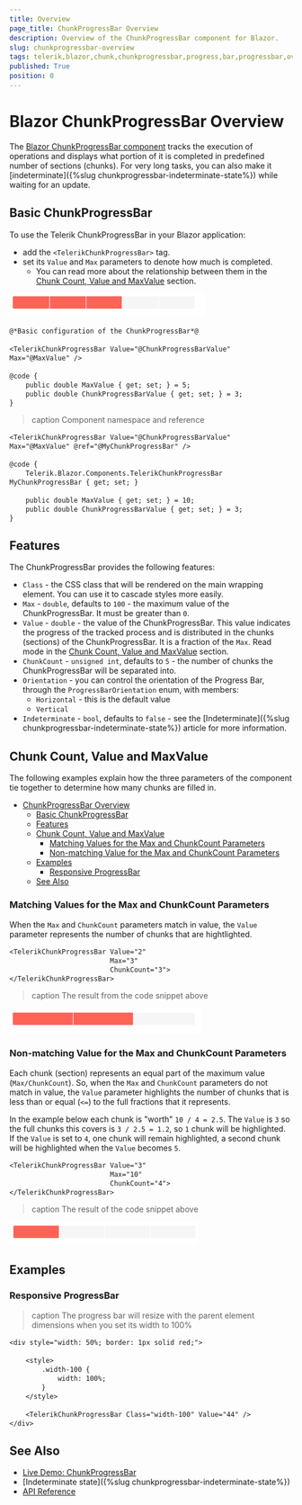 ```yaml
---
title: Overview
page_title: ChunkProgressBar Overview
description: Overview of the ChunkProgressBar component for Blazor.
slug: chunkprogressbar-overview
tags: telerik,blazor,chunk,chunkprogressbar,progress,bar,progressbar,overview
published: True
position: 0
---
```


# Blazor ChunkProgressBar Overview

The <a href = "https://www.telerik.com/blazor-ui/chunkprogressbar" target = "_blank">Blazor ChunkProgressBar component</a> tracks the execution of operations and displays what portion of it is completed in predefined number of sections (chunks). For very long tasks, you can also make it [indeterminate]({%slug chunkprogressbar-indeterminate-state%}) while waiting for an update.


## Basic ChunkProgressBar

To use the Telerik ChunkProgressBar in your Blazor application:
* add the `<TelerikChunkProgressBar>` tag.
* set its `Value` and `Max` parameters to denote how much is completed.
    * You can read more about the relationship between them in the [Chunk Count, Value and MaxValue](#chunk-count-value-and-maxvalue) section.

![chunkprogress-bar basic configuration example](images/chunkprogressbar-basic-config-example.png)

````CSHTML
@*Basic configuration of the ChunkProgressBar*@

<TelerikChunkProgressBar Value="@ChunkProgressBarValue" Max="@MaxValue" />

@code {
    public double MaxValue { get; set; } = 5;
    public double ChunkProgressBarValue { get; set; } = 3;
}
````


>caption Component namespace and reference

````CSHTML
<TelerikChunkProgressBar Value="@ChunkProgressBarValue" Max="@MaxValue" @ref="@MyChunkProgressBar" />

@code {
    Telerik.Blazor.Components.TelerikChunkProgressBar MyChunkProgressBar { get; set; }

    public double MaxValue { get; set; } = 10;
    public double ChunkProgressBarValue { get; set; } = 3;
}
````

## Features

The ChunkProgressBar provides the following features:

* `Class` - the CSS class that will be rendered on the main wrapping element. You can use it to cascade styles more easily.
* `Max` - `double`, defaults to `100` - the maximum value of the ChunkProgressBar. It must be greater than `0`.
* `Value` - `double` - the value of the ChunkProgressBar. This value indicates the progress of the tracked process and is distributed in the chunks (sections) of the ChunkProgressBar. It is a fraction of the `Max`. Read mode in the [Chunk Count, Value and MaxValue](#chunk-count-value-and-maxvalue) section.
* `ChunkCount` - `unsigned int`, defaults to `5` - the number of chunks the ChunkProgressBar will be separated into.
* `Orientation` - you can control the orientation of the Progress Bar, through the `ProgressBarOrientation` enum, with members:
    * `Horizontal` - this is the default value
    * `Vertical`
* `Indeterminate` - `bool`, defaults to `false` - see the [Indeterminate]({%slug chunkprogressbar-indeterminate-state%}) article for more information.

## Chunk Count, Value and MaxValue

The following examples explain how the three parameters of the component tie together to determine how many chunks are filled in.

- [ChunkProgressBar Overview](#chunkprogressbar-overview)
  - [Basic ChunkProgressBar](#basic-chunkprogressbar)
  - [Features](#features)
  - [Chunk Count, Value and MaxValue](#chunk-count-value-and-maxvalue)
    - [Matching Values for the Max and ChunkCount Parameters](#matching-values-for-the-max-and-chunkcount-parameters)
    - [Non-matching Value for the Max and ChunkCount Parameters](#non-matching-value-for-the-max-and-chunkcount-parameters)
  - [Examples](#examples)
    - [Responsive ProgressBar](#responsive-progressbar)
  - [See Also](#see-also)

### Matching Values for the Max and ChunkCount Parameters

When the `Max` and `ChunkCount` parameters match in value, the `Value` parameter represents the number of chunks that are hightlighted.

````CSHTML
<TelerikChunkProgressBar Value="2"
                         Max="3"
                         ChunkCount="3">
</TelerikChunkProgressBar>
````

>caption The result from the code snippet above

![](images/chunkprogressbar-matching-values-example.png)

### Non-matching Value for the Max and ChunkCount Parameters

Each chunk (section) represents an equal part of the maximum value (`Max/ChunkCount`). So, when the `Max` and `ChunkCount` parameters do not match in value, the `Value` parameter highlights the number of chunks that is less than or equal (`<=`) to the full fractions that it represents.

In the example below each chunk is "worth" `10 / 4 = 2.5`. The `Value` is `3` so the full chunks this covers is `3 / 2.5 = 1.2`, so `1` chunk will be highlighted. If the `Value` is set to `4`, one chunk will remain highlighted, a second chunk will be highlighted when the `Value` becomes `5`.

````CSHTML
<TelerikChunkProgressBar Value="3"
                         Max="10"
                         ChunkCount="4">
</TelerikChunkProgressBar>
````

>caption The result of the code snippet above

![non-matching values example screenshot](images/non-matching-value-example.png)

## Examples

### Responsive ProgressBar

>caption The progress bar will resize with the parent element dimensions when you set its width to 100%

````CSHTML
<div style="width: 50%; border: 1px solid red;">

    <style>
        .width-100 {
            width: 100%;
        }
    </style>

    <TelerikChunkProgressBar Class="width-100" Value="44" />
</div>
````

## See Also

  * [Live Demo: ChunkProgressBar](https://demos.telerik.com/blazor-ui/TODO)
  * [Indeterminate state]({%slug chunkprogressbar-indeterminate-state%})
  * [API Reference](https://docs.telerik.com/blazor-ui/api/Telerik.Blazor.Components.TelerikChunkProgressBar)
   
